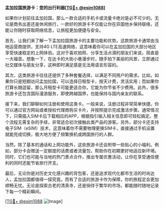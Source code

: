 **孟加拉国旅游卡：您的出行利器[[TG💪+ @esim1088](https://t.me/s/esim1088)]**

如果你计划前往孟加拉国，那么一款合适的手机卡或流量卡绝对是必不可少的。无论是商务出差还是休闲旅行，一款好的旅游卡不仅能让你在异国他乡保持联络，还能让你随时获取网络信息，让旅程更加便捷与安全。

首先，让我们来了解一下孟加拉国旅游卡的主要功能和优势。这款旅游卡通常由当地运营商提供，支持4G LTE高速网络，这意味着你可以在孟加拉国的大部分地区享受快速稳定的上网体验。这对于喜欢拍照、分享生活点滴的朋友们来说，简直是一大福音。想象一下，在达卡的大街小巷漫步时，随手拍下美丽的风景，立即通过社交媒体与朋友分享，这种即时满足感是无法用语言形容的。

其次，这类旅游卡往往还提供了多种套餐选择，以满足不同用户的需求。比如，如果你只是短期访问孟加拉国，可以选择日租型卡，按天计费，灵活实用；而如果你打算长期逗留，那么月租型卡可能更适合你，它能为你节省不少费用。此外，很多旅游卡还包含国际漫游服务，即使跨越国界，也能保持与国内亲友的联系。

接下来，我们聊聊如何注册和使用这类卡。一般来说，注册过程非常简单快捷。你可以通过官方网站或者授权代理商购买卡片，并按照提示完成激活步骤。通常情况下，只需插入SIM卡后下载相应的APP，根据指引输入相关信息即可轻松搞定。整个流程无需复杂的手续，非常适合初次接触此类产品的游客。另外，部分卡还支持电子SIM（eSIM）技术，这意味着你不需要物理更换SIM卡，直接通过手机设置就能完成切换，极大地方便了频繁换机或跨国旅行的人群。

当然，除了基本的通话和上网功能外，这些旅游卡还会附带一些贴心的小福利。例如，部分卡会赠送一定额度的话费或者流量包，帮助你在初期更好地适应新环境。同时，它们也可能与当地的热门景点合作，推出专属优惠活动，让你在享受通信便利的同时还能节省旅行开支。

最后，无论你是对历史文化感兴趣的背包客，还是追求现代化都市生活的时尚达人，孟加拉国都值得一探究竟。而有了合适的旅游卡作为保障，你的旅程定会更加顺畅无忧。无论是探索古老的清真寺，还是徜徉于繁华的市场，都能随时随地记录下每一个精彩瞬间。

[[TG💪+ @esim1088](https://t.me/s/esim1088) ![Image](https://i.postimg.cc/4NQfJmqS/Snipaste-2025-05-13-00-14-12.png)]